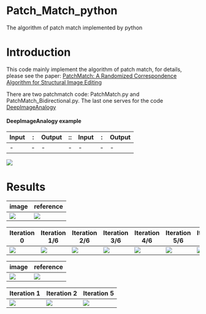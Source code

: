 # Patch_Match_python
The algorithm of patch match implemented by python
# Introduction
This code mainly implement the algorithm of patch match, for details, please see the paper: [PatchMatch: A Randomized Correspondence Algorithm for Structural Image Editing](http://gfx.cs.princeton.edu/pubs/Barnes_2009_PAR/patchmatch.pdf)

There are two patchmatch code: PatchMatch.py and PatchMatch_Bidirectional.py. The last one serves for the code [DeepImageAnalogy](https://github.com/MingtaoGuo/Deep-image-analogy-TensorFlow)
#### DeepImageAnalogy example
|Input|:|Output|::|Input|:|Output|
|-|-|-|-|-|-|-|
|-|-|-|-|-|-|-|


![](https://github.com/MingtaoGuo/Patch_Match_python/blob/master/IMAGE/patchmatch.jpg)
# Results
|image|reference|
|-|-|
|![](https://github.com/MingtaoGuo/Patch_Match_python/blob/master/IMAGE/road_.jpg)|![](https://github.com/MingtaoGuo/Patch_Match_python/blob/master/IMAGE/thomas.jpg)|

|Iteration 0|Iteration 1/6|Iteration 2/6|Iteration 3/6|Iteration 4/6|Iteration 5/6|Iteration 1|
|-|-|-|-|-|-|-|
|![](https://github.com/MingtaoGuo/Patch_Match_python/blob/master/IMAGE/0.jpg)|![](https://github.com/MingtaoGuo/Patch_Match_python/blob/master/IMAGE/1.jpg)|![](https://github.com/MingtaoGuo/Patch_Match_python/blob/master/IMAGE/2.jpg)|![](https://github.com/MingtaoGuo/Patch_Match_python/blob/master/IMAGE/3.jpg)|![](https://github.com/MingtaoGuo/Patch_Match_python/blob/master/IMAGE/4.jpg)|![](https://github.com/MingtaoGuo/Patch_Match_python/blob/master/IMAGE/5.jpg)|![](https://github.com/MingtaoGuo/Patch_Match_python/blob/master/IMAGE/6.jpg)|

|image|reference|
|-|-|
|![](https://github.com/MingtaoGuo/Patch_Match_python/blob/master/IMAGE/img.png)|![](https://github.com/MingtaoGuo/Patch_Match_python/blob/master/IMAGE/ref.png)|

|Iteration 1|Iteration 2|Iteration 5|
|-|-|-|
|![](https://github.com/MingtaoGuo/Patch_Match_python/blob/master/IMAGE/1_itr.gif)|![](https://github.com/MingtaoGuo/Patch_Match_python/blob/master/IMAGE/2_itr.gif)|![](https://github.com/MingtaoGuo/Patch_Match_python/blob/master/IMAGE/5_itr.gif)|
